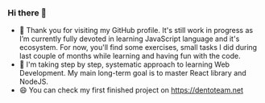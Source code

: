 ### Hi there 👋
- 🌱 Thank you for visiting my GitHub profile. It's still work in progress as I’m currently fully devoted in learning JavaScript language and it's ecosystem. For now, you'll find some exercises, small tasks I did during last couple of months while learning and having fun with the code.
- 🔭 I'm taking step by step, systematic approach to learning Web Development. My main long-term goal is to master React library and NodeJS.
- 😄 You can check my first finished project on https://dentoteam.net

<!--
**psychonautweb/psychonautweb** is a ✨ _special_ ✨ repository because its `README.md` (this file) appears on your GitHub profile.

Here are some ideas to get you started:

- 🔭 I’m currently working on my front end development skills
- 🌱 I’m currently learning html, css & JS
- 👯 I’m looking to collaborate ...
- 🤔 I’m looking for help with ...
- 💬 Ask me about anything
- 📫 How to reach me: tbd
- 😄 Pronouns: ...
- ⚡ Fun fact: ...
-->
